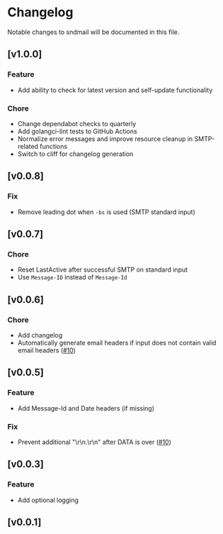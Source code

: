 # Changelog

Notable changes to sndmail will be documented in this file.

## [v1.0.0]

### Feature
- Add ability to check for latest version and self-update functionality

### Chore
- Change dependabot checks to quarterly
- Add golangci-lint tests to GitHub Actions
- Normalize error messages and improve resource cleanup in SMTP-related functions
- Switch to cliff for changelog generation


## [v0.0.8]

### Fix
- Remove leading dot when `-bs` is used (SMTP standard input)


## [v0.0.7]

### Chore
- Reset LastActive after successful SMTP on standard input
- Use `Message-ID` instead of `Message-Id`


## [v0.0.6]

### Chore
- Add changelog
- Automatically generate email headers if input does not contain valid email headers ([#10](https://github.com/axllent/mailpit/issues/10))


## [v0.0.5]

### Feature
- Add Message-Id and Date headers (if missing)

### Fix
- Prevent additional "\r\n.\r\n" after DATA is over ([#10](https://github.com/axllent/mailpit/issues/10))


## [v0.0.3]

### Feature
- Add optional logging


## [v0.0.1]


